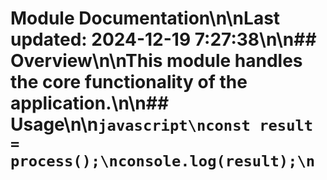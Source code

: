 # Module Documentation\n\nLast updated: 2024-12-19 7:27:38\n\n## Overview\n\nThis module handles the core functionality of the application.\n\n## Usage\n\n```javascript\nconst result = process();\nconsole.log(result);\n```
